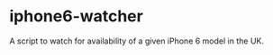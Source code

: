 iphone6-watcher
===============

A script to watch for availability of a given iPhone 6 model in the UK.
